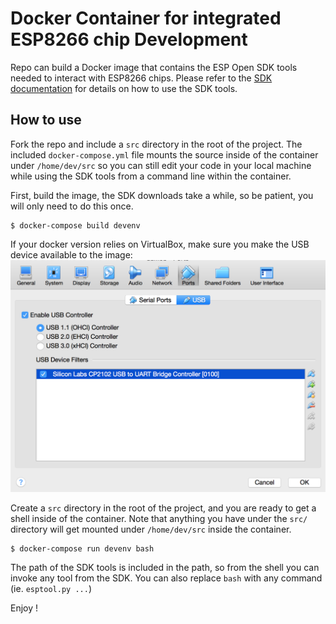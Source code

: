 # Docker Container for integrated ESP8266 chip Development
Repo can build a Docker image that contains the ESP Open SDK tools needed to interact with ESP8266 chips. Please refer to the [SDK documentation](https://github.com/pfalcon/esp-open-sdk) for details on how to use the SDK tools.

## How to use
Fork the repo and include a `src` directory in the root of the project. The included `docker-compose.yml` file mounts the source inside of the container under `/home/dev/src` so you can still edit your code in your local machine while using the SDK tools from a command line within the container.

First, build the image, the SDK downloads take a while, so be patient, you will only need to do this once.
```
$ docker-compose build devenv
```

If your docker version relies on VirtualBox, make sure you make the USB device available to the image:
![USB Device config](https://github.com/maciekrb/docker-ESP8266/blob/master/assets/virtualboxusbconf.png "Virtual Box USB Device config")

Create a `src` directory in the root of the project, and you are ready to get a shell inside of the container. Note that anything you have under the `src/` directory will get mounted under `/home/dev/src` inside the container.

```
$ docker-compose run devenv bash
```

The path of the SDK tools is included in the path, so from the shell you can invoke any tool from the SDK. You can also replace `bash` with any command (ie. `esptool.py ...`)

Enjoy !



